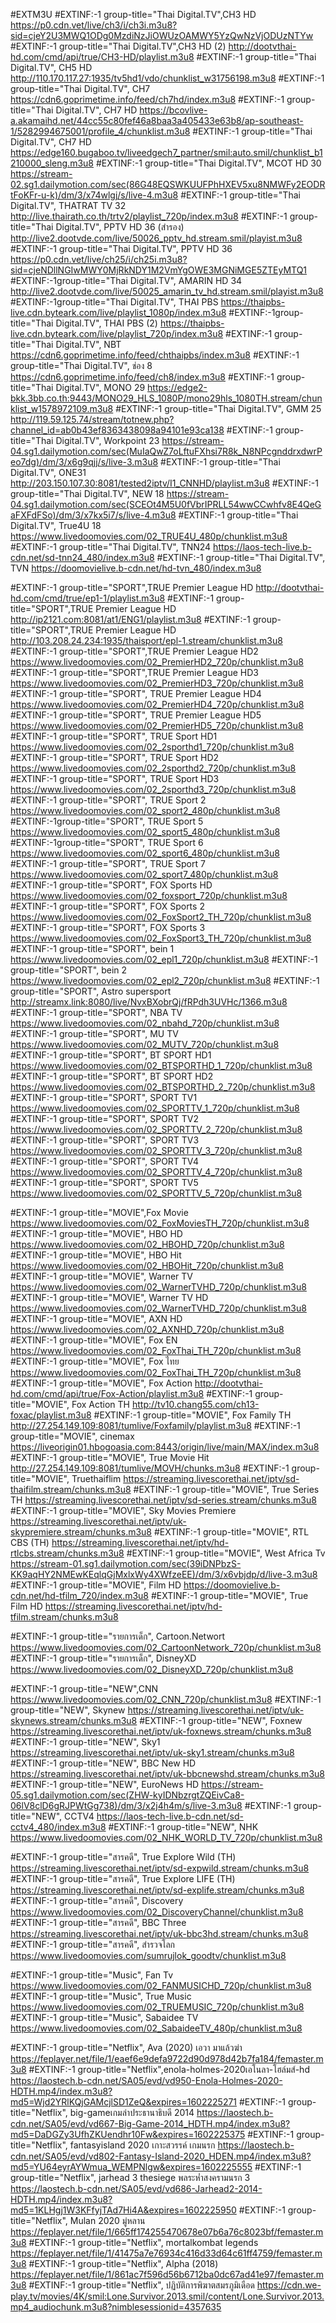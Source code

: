 #EXTM3U
#EXTINF:-1 group-title="Thai Digital.TV",CH3 HD
https://p0.cdn.vet/live/ch3/i/ch3i.m3u8?sid=cjeY2U3MWQ1ODg0MzdiNzJiOWUzOAMWY5YzQwNzVjODUzNTYw
#EXTINF:-1 group-title="Thai Digital.TV",CH3 HD (2)
http://dootvthai-hd.com/cmd/api/true/CH3-HD/playlist.m3u8
#EXTINF:-1 group-title="Thai Digital.TV", CH5 HD
http://110.170.117.27:1935/tv5hd1/vdo/chunklist_w31756198.m3u8
#EXTINF:-1 group-title="Thai Digital.TV", CH7
https://cdn6.goprimetime.info/feed/ch7hd/index.m3u8
#EXTINF:-1 group-title="Thai Digital.TV", CH7 HD
https://bcovlive-a.akamaihd.net/44cc55c80fef46a8baa3a405433e63b8/ap-southeast-1/5282994675001/profile_4/chunklist.m3u8
#EXTINF:-1 group-title="Thai Digital.TV", CH7 HD
https://edge160.bugaboo.tv/liveedgech7_partner/smil:auto.smil/chunklist_b1210000_sleng.m3u8
#EXTINF:-1 group-title="Thai Digital.TV", MCOT HD 30
https://stream-02.sg1.dailymotion.com/sec(86G48EQSWKUUFPhHXEV5xu8NMWFy2EODRtFoKFr-u-k)/dm/3/x74wlgj/s/live-4.m3u8
#EXTINF:-1 group-title="Thai Digital.TV", THATRAT TV 32
http://live.thairath.co.th/trtv2/playlist_720p/index.m3u8
#EXTINF:-1 group-title="Thai Digital.TV", PPTV HD 36 (สำรอง)
http://live2.dootvde.com/live/50026_pptv_hd.stream.smil/playist.m3u8
#EXTINF:-1 group-title="Thai Digital.TV", PPTV HD 36
https://p0.cdn.vet/live/ch25/i/ch25i.m3u8?sid=cjeNDllNGIwMWY0MjRkNDY1M2VmYgOWE3MGNiMGE5ZTEyMTQ1
#EXTINF:-1group-title="Thai Digital.TV", AMARIN HD 34
http://live2.dootvde.com/live/50025_amarin_tv_hd.stream.smil/playist.m3u8
#EXTINF:-1group-title="Thai Digital.TV", THAI PBS 
https://thaipbs-live.cdn.byteark.com/live/playlist_1080p/index.m3u8
#EXTINF:-1group-title="Thai Digital.TV", THAI PBS (2)
https://thaipbs-live.cdn.byteark.com/live/playlist_720p/index.m3u8
#EXTINF:-1 group-title="Thai Digital.TV", NBT
https://cdn6.goprimetime.info/feed/chthaipbs/index.m3u8
#EXTINF:-1 group-title="Thai Digital.TV", ช่อง 8
https://cdn6.goprimetime.info/feed/ch8/index.m3u8
#EXTINF:-1 group-title="Thai Digital.TV", MONO 29
https://edge2-bkk.3bb.co.th:9443/MONO29_HLS_1080P/mono29hls_1080TH.stream/chunklist_w1578972109.m3u8
#EXTINF:-1 group-title="Thai Digital.TV", GMM 25
http://119.59.125.74/stream/totnew.php?channel_id=ab0b43ef8363438098a94101e93ca138
#EXTINF:-1 group-title="Thai Digital.TV", Workpoint 23
https://stream-04.sg1.dailymotion.com/sec(MuIaQwZ7oLftuFXhsi7R8k_N8NPcgnddrxdwrPeo7dg)/dm/3/x6g9qjj/s/live-3.m3u8
#EXTINF:-1 group-title="Thai Digital.TV", ONE31
http://203.150.107.30:8081/tested2iptv/I1_CNNHD/playlist.m3u8
#EXTINF:-1 group-title="Thai Digital.TV", NEW 18
https://stream-04.sg1.dailymotion.com/sec(SCEOt4M5U0fVbrIPRLL54wwCCwhfv8E4QeGaFXFdFSo)/dm/3/x7kx5i7/s/live-4.m3u8
#EXTINF:-1 group-title="Thai Digital.TV", True4U 18
https://www.livedoomovies.com/02_TRUE4U_480p/chunklist.m3u8
#EXTINF:-1 group-title="Thai Digital.TV", TNN24
https://laos-tech-live.b-cdn.net/sd-tnn24_480/index.m3u8
#EXTINF:-1 group-title="Thai Digital.TV", TVN
https://doomovielive.b-cdn.net/hd-tvn_480/index.m3u8
 
#EXTINF:-1 group-title="SPORT",TRUE Premier League HD
http://dootvthai-hd.com/cmd/true/ep1-1/playlist.m3u8
#EXTINF:-1 group-title="SPORT",TRUE Premier League HD
http://ip2121.com:8081/at1/ENG1/playlist.m3u8
#EXTINF:-1 group-title="SPORT",TRUE Premier League HD
http://103.208.24.234:1935/thaisport/epl-1.stream/chunklist.m3u8
#EXTINF:-1 group-title="SPORT",TRUE Premier League HD2
https://www.livedoomovies.com/02_PremierHD2_720p/chunklist.m3u8
#EXTINF:-1 group-title="SPORT",TRUE Premier League HD3
https://www.livedoomovies.com/02_PremierHD3_720p/chunklist.m3u8
#EXTINF:-1 group-title="SPORT", TRUE Premier League HD4
https://www.livedoomovies.com/02_PremierHD4_720p/chunklist.m3u8
#EXTINF:-1 group-title="SPORT", TRUE Premier League HD5
https://www.livedoomovies.com/02_PremierHD5_720p/chunklist.m3u8
#EXTINF:-1 group-title="SPORT", TRUE Sport HD1
https://www.livedoomovies.com/02_2sporthd1_720p/chunklist.m3u8
#EXTINF:-1 group-title="SPORT", TRUE Sport HD2
https://www.livedoomovies.com/02_2sporthd2_720p/chunklist.m3u8
#EXTINF:-1 group-title="SPORT", TRUE Sport HD3
https://www.livedoomovies.com/02_2sporthd3_720p/chunklist.m3u8
#EXTINF:-1 group-title="SPORT", TRUE Sport 2
https://www.livedoomovies.com/02_sport2_480p/chunklist.m3u8
#EXTINF:-1group-title="SPORT", TRUE Sport 5
https://www.livedoomovies.com/02_sport5_480p/chunklist.m3u8
#EXTINF:-1group-title="SPORT", TRUE Sport 6
https://www.livedoomovies.com/02_sport6_480p/chunklist.m3u8
#EXTINF:-1 group-title="SPORT", TRUE Sport 7
https://www.livedoomovies.com/02_sport7_480p/chunklist.m3u8
#EXTINF:-1 group-title="SPORT", FOX Sports HD
https://www.livedoomovies.com/02_foxsport_720p/chunklist.m3u8
#EXTINF:-1 group-title="SPORT", FOX Sports 2
https://www.livedoomovies.com/02_FoxSport2_TH_720p/chunklist.m3u8
#EXTINF:-1 group-title="SPORT", FOX Sports 3
https://www.livedoomovies.com/02_FoxSport3_TH_720p/chunklist.m3u8
#EXTINF:-1 group-title="SPORT", bein 1
https://www.livedoomovies.com/02_epl1_720p/chunklist.m3u8
#EXTINF:-1 group-title="SPORT", bein 2
https://www.livedoomovies.com/02_epl2_720p/chunklist.m3u8
#EXTINF:-1 group-title="SPORT", Astro supersport
http://streamx.link:8080/live/NvxBXobrQj/fRPdh3UVHc/1366.m3u8
#EXTINF:-1 group-title="SPORT", NBA TV
https://www.livedoomovies.com/02_nbahd_720p/chunklist.m3u8
#EXTINF:-1 group-title="SPORT", MU TV
https://www.livedoomovies.com/02_MUTV_720p/chunklist.m3u8
#EXTINF:-1 group-title="SPORT", BT SPORT HD1
https://www.livedoomovies.com/02_BTSPORTHD_1_720p/chunklist.m3u8
#EXTINF:-1 group-title="SPORT", BT SPORT HD2
https://www.livedoomovies.com/02_BTSPORTHD_2_720p/chunklist.m3u8
#EXTINF:-1 group-title="SPORT", SPORT TV1
https://www.livedoomovies.com/02_SPORTTV_1_720p/chunklist.m3u8
#EXTINF:-1 group-title="SPORT", SPORT TV2
https://www.livedoomovies.com/02_SPORTTV_2_720p/chunklist.m3u8
#EXTINF:-1 group-title="SPORT", SPORT TV3
https://www.livedoomovies.com/02_SPORTTV_3_720p/chunklist.m3u8
#EXTINF:-1 group-title="SPORT", SPORT TV4
https://www.livedoomovies.com/02_SPORTTV_4_720p/chunklist.m3u8
#EXTINF:-1 group-title="SPORT", SPORT TV5
https://www.livedoomovies.com/02_SPORTTV_5_720p/chunklist.m3u8
 
#EXTINF:-1 group-title="MOVIE",Fox Movie
https://www.livedoomovies.com/02_FoxMoviesTH_720p/chunklist.m3u8
#EXTINF:-1 group-title="MOVIE", HBO HD
https://www.livedoomovies.com/02_HBOHD_720p/chunklist.m3u8
#EXTINF:-1 group-title="MOVIE", HBO Hit
https://www.livedoomovies.com/02_HBOHit_720p/chunklist.m3u8
#EXTINF:-1 group-title="MOVIE", Warner TV
https://www.livedoomovies.com/02_WarnerTVHD_720p/chunklist.m3u8
#EXTINF:-1 group-title="MOVIE", Warner TV HD
https://www.livedoomovies.com/02_WarnerTVHD_720p/chunklist.m3u8
#EXTINF:-1 group-title="MOVIE", AXN HD
https://www.livedoomovies.com/02_AXNHD_720p/chunklist.m3u8
#EXTINF:-1 group-title="MOVIE", Fox EN
https://www.livedoomovies.com/02_FoxThai_TH_720p/chunklist.m3u8
#EXTINF:-1 group-title="MOVIE", Fox ไทย
https://www.livedoomovies.com/02_FoxThai_TH_720p/chunklist.m3u8
#EXTINF:-1 group-title="MOVIE", Fox Action
http://dootvthai-hd.com/cmd/api/true/Fox-Action/playlist.m3u8
#EXTINF:-1 group-title="MOVIE", Fox Action TH 
http://tv10.chang55.com/ch13-foxac/playlist.m3u8
#EXTINF:-1 group-title="MOVIE", Fox Family TH
http://27.254.149.109:8081/tumlive/Foxfamily/playlist.m3u8
#EXTINF:-1 group-title="MOVIE", cinemax
https://liveorigin01.hbogoasia.com:8443/origin/live/main/MAX/index.m3u8
#EXTINF:-1 group-title="MOVIE", True Movie Hit
http://27.254.149.109:8081/tumlive/MOVH/chunks.m3u8
#EXTINF:-1 group-title="MOVIE", Truethaiflim
https://streaming.livescorethai.net/iptv/sd-thaifilm.stream/chunks.m3u8
#EXTINF:-1 group-title="MOVIE", True Series TH
https://streaming.livescorethai.net/iptv/sd-series.stream/chunks.m3u8
#EXTINF:-1 group-title="MOVIE", Sky Movies Premiere
https://streaming.livescorethai.net/iptv/uk-skypremiere.stream/chunks.m3u8
#EXTINF:-1 group-title="MOVIE", RTL CBS (TH)
https://streaming.livescorethai.net/iptv/hd-rtlcbs.stream/chunks.m3u8 
#EXTINF:-1 group-title="MOVIE", West Africa Tv
https://stream-01.sg1.dailymotion.com/sec(39iDNPbzS-KK9aqHY2NMEwKEqlqGjMxlxWy4XWfzeEE)/dm/3/x6vbjdp/d/live-3.m3u8
#EXTINF:-1 group-title="MOVIE", Film HD
https://doomovielive.b-cdn.net/hd-tfilm_720/index.m3u8
#EXTINF:-1 group-title="MOVIE", True Film HD
https://streaming.livescorethai.net/iptv/hd-tfilm.stream/chunks.m3u8
 
 
 
#EXTINF:-1 group-title="รายการเด็ก", Cartoon.Networt
https://www.livedoomovies.com/02_CartoonNetwork_720p/chunklist.m3u8
#EXTINF:-1 group-title="รายการเด็ก", DisneyXD
https://www.livedoomovies.com/02_DisneyXD_720p/chunklist.m3u8
 
#EXTINF:-1 group-title="NEW",CNN
https://www.livedoomovies.com/02_CNN_720p/chunklist.m3u8
#EXTINF:-1 group-title="NEW", Skynew
https://streaming.livescorethai.net/iptv/uk-skynews.stream/chunks.m3u8
#EXTINF:-1 group-title="NEW", Foxnew
https://streaming.livescorethai.net/iptv/uk-foxnews.stream/chunks.m3u8
#EXTINF:-1 group-title="NEW", Sky1
https://streaming.livescorethai.net/iptv/uk-sky1.stream/chunks.m3u8
#EXTINF:-1 group-title="NEW", BBC New HD
https://streaming.livescorethai.net/iptv/uk-bbcnewshd.stream/chunks.m3u8
#EXTINF:-1 group-title="NEW", EuroNews HD 
https://stream-05.sg1.dailymotion.com/sec(ZHW-kyIDNbzrgtZQEivCa8-06lV8clD6gRJPWtGg738)/dm/3/x2j4h4m/s/live-3.m3u8
#EXTINF:-1 group-title="NEW", CCTV4 
https://laos-tech-live.b-cdn.net/sd-cctv4_480/index.m3u8
#EXTINF:-1 group-title="NEW", NHK
https://www.livedoomovies.com/02_NHK_WORLD_TV_720p/chunklist.m3u8 


#EXTINF:-1 group-title="สารคดี", True Explore Wild (TH)
https://streaming.livescorethai.net/iptv/sd-expwild.stream/chunks.m3u8
#EXTINF:-1 group-title="สารคดี", True Explore LIFE (TH)
https://streaming.livescorethai.net/iptv/sd-explife.stream/chunks.m3u8
#EXTINF:-1 group-title="สารคดี", Discovery 
https://www.livedoomovies.com/02_DiscoveryChannel/chunklist.m3u8
#EXTINF:-1 group-title="สารคดี", BBC Three
https://streaming.livescorethai.net/iptv/uk-bbc3hd.stream/chunks.m3u8
#EXTINF:-1 group-title="สารคดี", สำรวจโลก
https://www.livedoomovies.com/sumrujlok_goodtv/chunklist.m3u8
 
#EXTINF:-1 group-title="Music", Fan Tv
https://www.livedoomovies.com/02_FANMUSICHD_720p/chunklist.m3u8
#EXTINF:-1 group-title="Music", True Music
https://www.livedoomovies.com/02_TRUEMUSIC_720p/chunklist.m3u8
#EXTINF:-1 group-title="Music", Sabaidee TV
https://www.livedoomovies.com/02_SabaideeTV_480p/chunklist.m3u8
 
#EXTINF:-1 group-title="Netflix", Ava (2020) เอวา มาแล้วฆ่า
https://feplayer.net/file/1/eaef6e9defa9722d90d978d42b7fa184/femaster.m3u8
#EXTINF:-1 group-title="Netflix",enola-holmes-2020เอโนลา-โฮล์มส์-hd
https://laostech.b-cdn.net/SA05/evd/vd950-Enola-Holmes-2020-HDTH.mp4/index.m3u8?md5=Wjd2YRlKQjGAMcjlSD1ZeQ&expires=1602225271
#EXTINF:-1 group-title="Netflix", big-gameเกมล่าประธานาธิบดี 2014
https://laostech.b-cdn.net/SA05/evd/vd667-Big-Game-2014_HDTH.mp4/index.m3u8?md5=DaDGZy3UfhZKUendhr10Fw&expires=1602225375
#EXTINF:-1 group-title="Netflix", fantasyisland 2020 เกาะสวรรค์ เกมนรก
https://laostech.b-cdn.net/SA05/evd/vd802-Fantasy-Island-2020_HDEN.mp4/index.m3u8?md5=YU64eyrAYWmua_WEMPNlgw&expires=1602225555
#EXTINF:-1 group-title="Netflix", jarhead 3 thesiege พลระห่ำสงครามนรก 3 
https://laostech.b-cdn.net/SA05/evd/vd686-Jarhead2-2014-HDTH.mp4/index.m3u8?md5=1KLHgj1W3KFfyjTAd7Hi4A&expires=1602225950
#EXTINF:-1 group-title="Netflix", Mulan 2020 มู่หลาน 
https://feplayer.net/file/1/665ff174255470678e07b6a76c8023bf/femaster.m3u8
#EXTINF:-1 group-title="Netflix", mortalkombat legends
https://feplayer.net/file/1/41475a7e76934c416d33d64c61ff4759/femaster.m3u8
#EXTINF:-1 group-title="Netflix", Alpha (2018)
https://feplayer.net/file/1/861ac7f596d56b6712ba0dc67ad41e97/femaster.m3u8
#EXTINF:-1 group-title="Netflix", ปฏิบัติการพิฆาตสมรภูมิเดือด
https://cdn.we-play.tv/movies/4K/smil:Lone.Survivor.2013.smil/content/Lone.Survivor.2013.mp4_audiochunk.m3u8?nimblesessionid=4357635

